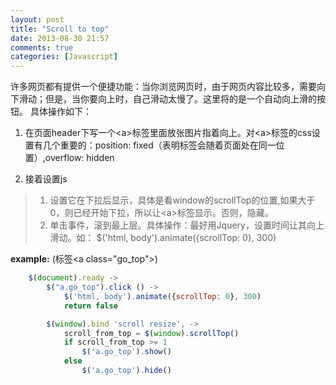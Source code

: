 ```yaml
---
layout: post
title: "Scroll to top"
date: 2013-08-30 21:57
comments: true
categories: [Javascript]
---
```


许多网页都有提供一个便捷功能：当你浏览网页时，由于网页内容比较多，需要向下滑动；但是，当你要向上时，自己滑动太慢了。这里将的是一个自动向上滑的按钮。
具体操作如下：

1. 在页面header下写一个\<a\>标签里面放张图片指着向上。对\<a\>标签的css设置有几个重要的：position: fixed（表明标签会随着页面处在同一位置）,overflow: hidden

2. 接着设置js

> 1. 设置它在下拉后显示，具体是看window的scrollTop的位置,如果大于0，则已经开始下拉，所以让\<a\>标签显示。否则，隐藏。
> 2. 单击事件，滚到最上层。具体操作：最好用Jquery，设置时间让其向上滑动。如：	$('html, body').animate({scrollTop: 0}, 300)

**example:** (标签\<a class="go_top"\>)

``` js
    $(document).ready ->
        $("a.go_top").click () ->
            $('html, body').animate({scrollTop: 0}, 300)
            return false

        $(window).bind 'scroll resize', ->
            scroll_from_top = $(window).scrollTop()
            if scroll_from_top >= 1
                $('a.go_top').show()
            else
                $('a.go_top').hide()
```
